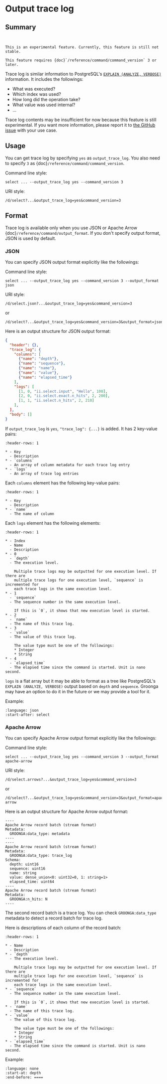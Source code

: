 # Output trace log

## Summary

```{versionadded} 13.0.9

```

```{note}

This is an experimental feature. Currently, this feature is still not stable.

This feature requires {doc}`/reference/command/command_version` 3 or later.
```

Trace log is similar information to PostgreSQL's [`EXPLAIN (ANALYZE,
VERBOSE)`](https://www.postgresql.org/docs/current/sql-explain.html)
information. It includes the followings:

- What was executed?
- Which index was used?
- How long did the operation take?
- What value was used internal?
- ...

Trace log contents may be insufficient for now because this feature is
still experimental. If you want more information, please report it to
[the GitHub
issue](https://github.com/groonga/groonga/issues/new?labels=Feature&template=feature_request.yml)
with your use case.

## Usage

You can get trace log by specifying `yes` as `output_trace_log`. You
also need to specify `3` as {doc}`/reference/command/command_version`.

Command line style:

```text
select ... --output_trace_log yes --command_version 3
```

URI style:

```text
/d/select?...&output_trace_log=yes&command_version=3
```

## Format

Trace log is available only when you use JSON or Apache Arrow
{doc}`/reference/command/output_format`. If you don't specify output
format, JSON is used by default.

### JSON

You can specify JSON output format explicitly like the followings:

Command line style:

```text
select ... --output_trace_log yes --command_version 3 --output_format json
```

URI style:

```text
/d/select.json?...&output_trace_log=yes&command_version=3
```

or

```text
/d/select?...&output_trace_log=yes&command_version=3&output_format=json
```

Here is an output structure for JSON output format:

```json
{
  "header": {},
  "trace_log": {
    "columns": [
      {"name": "depth"},
      {"name": "sequence"},
      {"name": "name"},
      {"name": "value"},
      {"name": "elapsed_time"}
    ],
    "logs": [
      [1, 0, "ii.select.input", "Hello", 100],
      [2, 0, "ii.select.exact.n_hits", 2, 200],
      [1, 1, "ii.select.n_hits", 2, 210]
    ],
  ],
  "body": []
}
```

If `output_trace_log` is `yes`, `"trace_log": {...}` is added. It has
2 key-value pairs:

```{list-table}
:header-rows: 1

* - Key
  - Description
* - `columns`
  - An array of column metadata for each trace log entry
* - `logs`
  - An array of trace log entries
```

Each `columns` element has the following key-value pairs:

```{list-table}
:header-rows: 1

* - Key
  - Description
* - `name`
  - The name of column
```

Each `logs` element has the following elements:

```{list-table}
:header-rows: 1

* - Index
  - Name
  - Description
* - 0
  - `depth`
  - The execution level.

    Multiple trace logs may be outputted for one execution level. If there are
    multiple trace logs for one execution level, `sequence` is incremented for
    each trace logs in the same execution level.
* - 1
  - `sequence`
  - The sequence number in the same execution level.

    If this is `0`, it shows that new execution level is started.
* - 2
  - `name`
  - The name of this trace log.
* - 3
  - `value`
  - The value of this trace log.

    The value type must be one of the followings:
    * Integer
    * String
* - 4
  - `elapsed_time`
  - The elapsed time since the command is started. Unit is nano second.
```

`logs` is a flat array but it may be able to format as a tree like
PostgreSQL's `EXPLAIN (ANALYZE, VERBOSE)` output based on `depth` and
`sequence`. Groonga may have an option to do it in the future or we
may provide a tool for it.

Example:

```{literalinclude} ../../../../test/command/suite/select/fuzzy/output_trace_log/json.expected
:language: json
:start-after: select
```

### Apache Arrow

You can specify Apache Arrow output format explicitly like the
followings:

Command line style:

```text
select ... --output_trace_log yes --command_version 3 --output_format apache-arrow
```

URI style:

```text
/d/select.arrows?...&output_trace_log=yes&command_version=3
```

or

```text
/d/select?...&output_trace_log=yes&command_version=3&output_format=apache-arrow
```

Here is an output structure for Apache Arrow output format:

```text
----
Apache Arrow record batch (stream format)
Metadata:
  GROONGA:data_type: metadata
----
----
Apache Arrow record batch (stream format)
Metadata:
  GROONGA:data_type: trace_log
Schema:
  depth: uint16
  sequence: uint16
  name: string
  value: dense_union<0: uint32=0, 1: string=1>
  elapsed_time: uint64
----
Apache Arrow record batch (stream format)
Metadata:
  GROONGA:n_hits: N
----
```

The second record batch is a trace log. You can check
`GROONGA:data_type` metadata to detect a record batch for trace log.

Here is descriptions of each column of the record batch:

```{list-table}
:header-rows: 1

* - Name
  - Description
* - `depth`
  - The execution level.

    Multiple trace logs may be outputted for one execution level. If there are
    multiple trace logs for one execution level, `sequence` is incremented for
    each trace logs in the same execution level.
* - `sequence`
  - The sequence number in the same execution level.

    If this is `0`, it shows that new execution level is started.
* - `name`
  - The name of this trace log.
* - `value`
  - The value of this trace log.

    The value type must be one of the followings:
    * Integer
    * String
* - `elapsed_time`
  - The elapsed time since the command is started. Unit is nano second.
```

Example:

```{literalinclude} ../../../../test/command/suite/select/fuzzy/output_trace_log/apache_arrow.expected
:language: none
:start-at: depth
:end-before: ====
```
